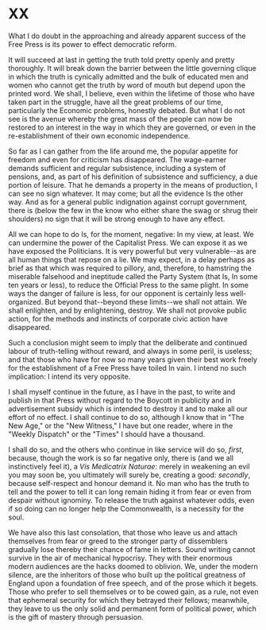 # XX

What I do doubt in the approaching and already apparent success of the Free Press is its power to effect democratic reform.

It will succeed at last in getting the truth told pretty openly and pretty thoroughly. It will break down the barrier between the little governing clique in which the truth is cynically admitted and the bulk of educated men and women who cannot get the truth by word of mouth but depend upon the printed word. We shall, I believe, even within the lifetime of those who have taken part in the struggle, have all the great problems of our time, particularly the Economic problems, honestly debated. But what I do not see is the avenue whereby the great mass of the people can now be restored to an interest in the way in which they are governed, or even in the re-establishment of their own economic independence.

So far as I can gather from the life around me, the popular appetite for freedom and even for criticism has disappeared. The wage-earner demands sufficient and regular subsistence, including a system of pensions, and, as part of his definition of subsistence and sufficiency, a due portion of leisure. That he demands a property in the means of production, I can see no sign whatever. It may come; but all the evidence Is the other way. And as for a general public indignation against corrupt government, there is (below the few in the know who either share the swag or shrug their shoulders) no sign that it will be strong enough to have any effect.

All we can hope to do Is, for the moment, negative: In my view, at least. We can undermine the power of the Capitalist Press. We can expose it as we have exposed the Politicians. It is very powerful but very vulnerable--as are all human things that repose on a lie. We may expect, in a delay perhaps as brief as that which was required to pillory, and, therefore, to hamstring the miserable falsehood and ineptitude called the Party System (that Is, In some ten years or less), to reduce the Official Press to the same plight. In some ways the danger of failure is less, for our opponent is certainly less well-organized. But beyond that--beyond these limits--we shall not attain. We shall enlighten, and by enlightening, destroy. We shall not provoke public action, for the methods and instincts of corporate civic action have disappeared.

Such a conclusion might seem to imply that the deliberate and continued labour of truth-telling without reward, and always in some peril, is useless; and that those who have for now so many years given their best work freely for the establishment of a Free Press have toiled In vain. I intend no such implication: I intend its very opposite.

I shall myself continue in the future, as I have in the past, to write and publish in that Press without regard to the Boycott in publicity and in advertisement subsidy which is intended to destroy it and to make all our effort of no effect. I shall continue to do so, although I know that in "The New Age," or the "New Witness," I have but one reader, where in the "Weekly Dispatch" or the "Times" I should have a thousand.

I shall do so, and the others who continue in like service will do so, *first*, because, though the work is so far negative only, there is (and we all instinctively feel it), a *Vis Medicatrix Naturae*: merely in weakening an evil you may soon be, you ultimately will surely be, creating a good: *secondly*, because self-respect and honour demand it. No man who has the truth to tell and the power to tell it can long remain hiding it from fear or even from despair without ignominy. To release the truth against whatever odds, even if so doing can no longer help the Commonwealth, is a necessity for the soul.

We have also this last consolation, that those who leave us and attach themselves from fear or greed to the stronger party of dissemblers gradually lose thereby their chance of fame in letters. Sound writing cannot survive in the air of mechanical hypocrisy. They with their enormous modern audiences are the hacks doomed to oblivion. We, under the modern silence, are the inheritors of those who built up the political greatness of England upon a foundation of free speech, and of the prose which it begets. Those who prefer to sell themselves or to be cowed gain, as a rule, not even that ephemeral security for which they betrayed their fellows; meanwhile, they leave to us the only solid and permanent form of political power, which is the gift of mastery through persuasion.
